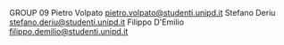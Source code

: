 GROUP 09
Pietro Volpato pietro.volpato@studenti.unipd.it
Stefano Deriu stefano.deriu@studenti.unipd.it
Filippo D'Emilio filippo.demilio@studenti.unipd.it